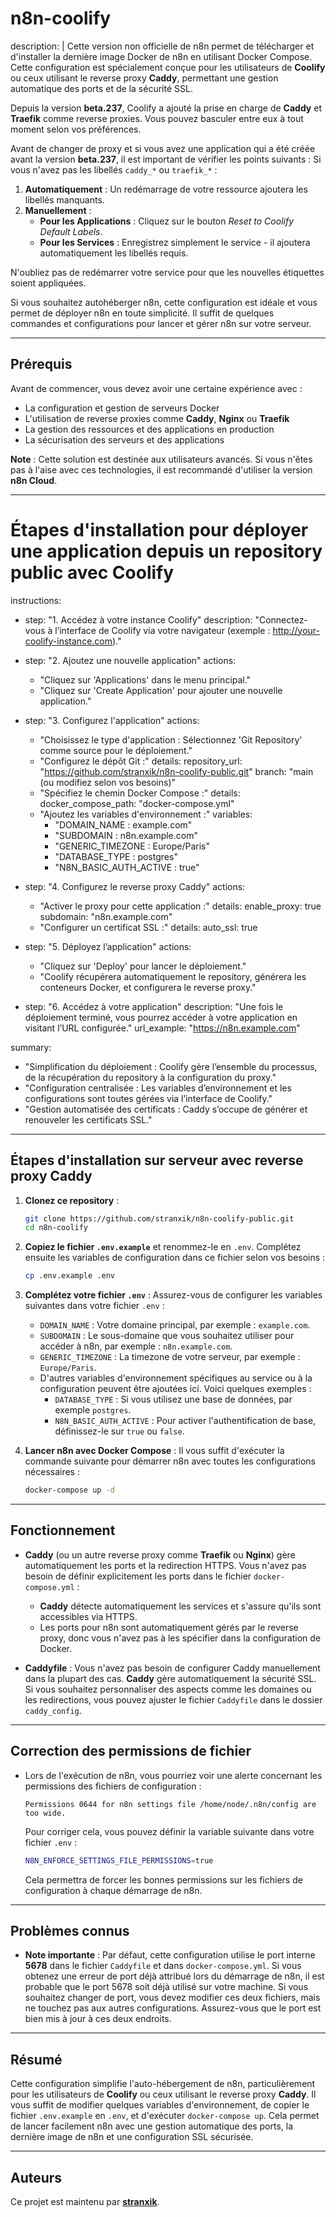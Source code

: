 # n8n-coolify

description: |
  Cette version non officielle de n8n permet de télécharger et d'installer la dernière image Docker de n8n en utilisant Docker Compose. Cette configuration est spécialement conçue pour les utilisateurs de **Coolify** ou ceux utilisant le reverse proxy  **Caddy**, permettant une gestion automatique des ports et de la sécurité SSL.

  Depuis la version **beta.237**, Coolify a ajouté la prise en charge de **Caddy** et **Traefik** comme reverse proxies. Vous pouvez basculer entre eux à tout moment selon vos préférences.

  Avant de changer de proxy et si vous avez une application qui a été créée avant la version **beta.237**, il est important de vérifier les points suivants :
  Si vous n'avez pas les libellés `caddy_*` ou `traefik_*` :
  1. **Automatiquement** : Un redémarrage de votre ressource ajoutera les libellés manquants.
  2. **Manuellement** :
     - **Pour les Applications** : Cliquez sur le bouton *Reset to Coolify Default Labels*.
     - **Pour les Services** : Enregistrez simplement le service - il ajoutera automatiquement les libellés requis.

  N'oubliez pas de redémarrer votre service pour que les nouvelles étiquettes soient appliquées.

  Si vous souhaitez autohéberger n8n, cette configuration est idéale et vous permet de déployer n8n en toute simplicité. Il suffit de quelques commandes et configurations pour lancer et gérer n8n sur votre serveur.

---

## Prérequis

  Avant de commencer, vous devez avoir une certaine expérience avec :
  - La configuration et gestion de serveurs Docker
  - L'utilisation de reverse proxies comme **Caddy**, **Nginx** ou **Traefik**
  - La gestion des ressources et des applications en production
  - La sécurisation des serveurs et des applications

  **Note** : Cette solution est destinée aux utilisateurs avancés. Si vous n'êtes pas à l'aise avec ces technologies, il est recommandé d'utiliser la version **n8n Cloud**.

---
# Étapes d'installation pour déployer une application depuis un repository public avec Coolify

instructions:
  - step: "1. Accédez à votre instance Coolify"
    description: "Connectez-vous à l’interface de Coolify via votre navigateur (exemple : http://your-coolify-instance.com)."

  - step: "2. Ajoutez une nouvelle application"
    actions:
      - "Cliquez sur 'Applications' dans le menu principal."
      - "Cliquez sur 'Create Application' pour ajouter une nouvelle application."

  - step: "3. Configurez l'application"
    actions:
      - "Choisissez le type d'application : Sélectionnez 'Git Repository' comme source pour le déploiement."
      - "Configurez le dépôt Git :"
        details:
          repository_url: "https://github.com/stranxik/n8n-coolify-public.git"
          branch: "main (ou modifiez selon vos besoins)"
      - "Spécifiez le chemin Docker Compose :"
        details:
          docker_compose_path: "docker-compose.yml"
      - "Ajoutez les variables d'environnement :"
        variables:
          - "DOMAIN_NAME : example.com"
          - "SUBDOMAIN : n8n.example.com"
          - "GENERIC_TIMEZONE : Europe/Paris"
          - "DATABASE_TYPE : postgres"
          - "N8N_BASIC_AUTH_ACTIVE : true"

  - step: "4. Configurez le reverse proxy Caddy"
    actions:
      - "Activer le proxy pour cette application :"
        details:
          enable_proxy: true
          subdomain: "n8n.example.com"
      - "Configurer un certificat SSL :"
        details:
          auto_ssl: true

  - step: "5. Déployez l’application"
    actions:
      - "Cliquez sur 'Deploy' pour lancer le déploiement."
      - "Coolify récupérera automatiquement le repository, générera les conteneurs Docker, et configurera le reverse proxy."

  - step: "6. Accédez à votre application"
    description: "Une fois le déploiement terminé, vous pourrez accéder à votre application en visitant l’URL configurée."
    url_example: "https://n8n.example.com"

summary:
  - "Simplification du déploiement : Coolify gère l’ensemble du processus, de la récupération du repository à la configuration du proxy."
  - "Configuration centralisée : Les variables d’environnement et les configurations sont toutes gérées via l’interface de Coolify."
  - "Gestion automatisée des certificats : Caddy s’occupe de générer et renouveler les certificats SSL."

---

## Étapes d'installation sur serveur avec reverse proxy Caddy

1. **Clonez ce repository** :
    ```bash
    git clone https://github.com/stranxik/n8n-coolify-public.git
    cd n8n-coolify
    ```

2. **Copiez le fichier `.env.example`** et renommez-le en `.env`. Complétez ensuite les variables de configuration dans ce fichier selon vos besoins :
    ```bash
    cp .env.example .env
    ```

3. **Complétez votre fichier `.env`** : Assurez-vous de configurer les variables suivantes dans votre fichier `.env` :
    - `DOMAIN_NAME` : Votre domaine principal, par exemple : `example.com`.
    - `SUBDOMAIN` : Le sous-domaine que vous souhaitez utiliser pour accéder à n8n, par exemple : `n8n.example.com`.
    - `GENERIC_TIMEZONE` : La timezone de votre serveur, par exemple : `Europe/Paris`.
    - D'autres variables d'environnement spécifiques au service ou à la configuration peuvent être ajoutées ici. Voici quelques exemples :
      - `DATABASE_TYPE` : Si vous utilisez une base de données, par exemple `postgres`.
      - `N8N_BASIC_AUTH_ACTIVE` : Pour activer l'authentification de base, définissez-le sur `true` ou `false`.

4. **Lancer n8n avec Docker Compose** :
    Il vous suffit d'exécuter la commande suivante pour démarrer n8n avec toutes les configurations nécessaires :
    ```bash
    docker-compose up -d
    ```
---

## Fonctionnement

- **Caddy** (ou un autre reverse proxy comme **Traefik** ou **Nginx**) gère automatiquement les ports et la redirection HTTPS. Vous n'avez pas besoin de définir explicitement les ports dans le fichier `docker-compose.yml` :
    - **Caddy** détecte automatiquement les services et s'assure qu'ils sont accessibles via HTTPS.
    - Les ports pour n8n sont automatiquement gérés par le reverse proxy, donc vous n'avez pas à les spécifier dans la configuration de Docker.

- **Caddyfile** : Vous n'avez pas besoin de configurer Caddy manuellement dans la plupart des cas. **Caddy** gère automatiquement la sécurité SSL. Si vous souhaitez personnaliser des aspects comme les domaines ou les redirections, vous pouvez ajuster le fichier `Caddyfile` dans le dossier `caddy_config`.

---

## Correction des permissions de fichier

- Lors de l'exécution de n8n, vous pourriez voir une alerte concernant les permissions des fichiers de configuration :
    ```
    Permissions 0644 for n8n settings file /home/node/.n8n/config are too wide.
    ```

    Pour corriger cela, vous pouvez définir la variable suivante dans votre fichier `.env` :
    ```bash
    N8N_ENFORCE_SETTINGS_FILE_PERMISSIONS=true
    ```

    Cela permettra de forcer les bonnes permissions sur les fichiers de configuration à chaque démarrage de n8n.

---

## Problèmes connus

- **Note importante** : Par défaut, cette configuration utilise le port interne **5678** dans le fichier `Caddyfile` et dans `docker-compose.yml`. Si vous obtenez une erreur de port déjà attribué lors du démarrage de n8n, il est probable que le port 5678 soit déjà utilisé sur votre machine. Si vous souhaitez changer de port, vous devez modifier ces deux fichiers, mais ne touchez pas aux autres configurations. Assurez-vous que le port est bien mis à jour à ces deux endroits.

---

## Résumé

Cette configuration simplifie l'auto-hébergement de n8n, particulièrement pour les utilisateurs de **Coolify** ou ceux utilisant le reverse proxy  **Caddy**. Il vous suffit de modifier quelques variables d'environnement, de copier le fichier `.env.example` en `.env`, et d'exécuter `docker-compose up`. Cela permet de lancer facilement n8n avec une gestion automatique des ports, la dernière image de n8n et une configuration SSL sécurisée.

---

## Auteurs

Ce projet est maintenu par **[stranxik](https://github.com/stranxik)**.
